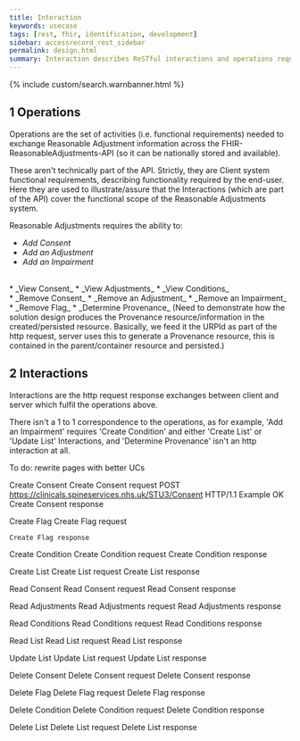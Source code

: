 ```yaml
---
title: Interaction
keywords: usecase
tags: [rest, fhir, identification, development]
sidebar: accessrecord_rest_sidebar
permalink: design.html
summary: Interaction describes ReSTful interactions and operations required to exchange Reasonable Adjustment information via Spine using the FHIR&reg; Reasonable Adjustments API
---
```

{% include custom/search.warnbanner.html %}

## 1 Operations ##

Operations are the set of activities (i.e. functional requirements) needed to exchange Reasonable Adjustment information across the FHIR-ReasonableAdjustments-API (so it can be nationally stored and available).  

These aren't technically part of the API. Strictly, they are Client system functional requirements, describing functionality required by the end-user. Here they are used to illustrate/assure that the Interactions (which are part of the API) cover the functional scope of the Reasonable Adjustments system.  

Reasonable Adjustments requires the ability to:

* _Add Consent_
* _Add an Adjustment_
* _Add an Impairment_  
<br>
* _View Consent_
* _View Adjustments_
* _View Conditions_  
<br>
* _Remove Consent_
* _Remove an Adjustment_
* _Remove an Impairment_  
<br>
* _Remove Flag_
* _Determine Provenance_  
    (Need to demonstrate how the solution design produces the Provenance resource/information in the created/persisted resource. Basically, we feed it the URPId as part of the http request, server uses this to generate a Provenance resource, this is contained in the parent/container resource and persisted.)

## 2 Interactions ##

Interactions are the http request response exchanges between client and server which fulfil the operations above.  

There isn't a 1 to 1 correspondence to the operations, as for example, 'Add an Impairment' requires 'Create Condition' and either 'Create List' or 'Update List' Interactions, and 'Determine Provenance' isn't an http interaction at all.


To do:
    rewrite pages with better UCs


Create Consent
    Create Consent request
        POST https://clinicals.spineservices.nhs.uk/STU3/Consent HTTP/1.1
        Example OK
    Create Consent response

Create Flag
    Create Flag request

    Create Flag response

Create Condition
    Create Condition request
    Create Condition response

Create List
    Create List request
    Create List response

Read Consent
    Read Consent request
    Read Consent response

Read Adjustments
    Read Adjustments request
    Read Adjustments response

Read Conditions
    Read Conditions request
    Read Conditions response

Read List
    Read List request
    Read List response

Update List
    Update List request
    Update List response

Delete Consent
    Delete Consent request
    Delete Consent response

Delete Flag
    Delete Flag request
    Delete Flag response

Delete Condition
    Delete Condition request
    Delete Condition response

Delete List
    Delete List request
    Delete List response